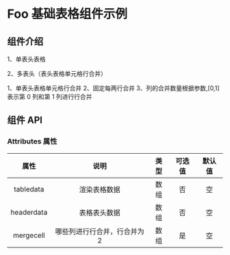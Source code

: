 # Foo 基础表格组件示例
## 组件介绍

1、单表头表格
<preview path="../demos/foo/foo-1.vue" title="基本使用" description="测试使用单表头表格组件"></preview>

2、多表头（表头表格单元格行合并）
<preview path="../demos/foo/foo-2.vue" title="基本使用" description="测试使用单表头表格行合并组件"></preview>

1、单表头表格单元格行合并
2、固定每两行合并
3、列的合并数量根据参数,[0,1]表示第 0 列和第 1 列进行行合并


## 组件 API

### Attributes 属性

| 属性 | 说明 | 类型 | 可选值 | 默认值 |
|  :--:  | :--:  | :--:  | :--:  | :--:  |
| tabledata | 渲染表格数据 | 数组 | 否 | 空 |
| headerdata | 表格表头数据 | 数组 | 否 | 空 |
| mergecell | 哪些列进行行合并，行合并为2 | 数组 | 是 | 空 |

